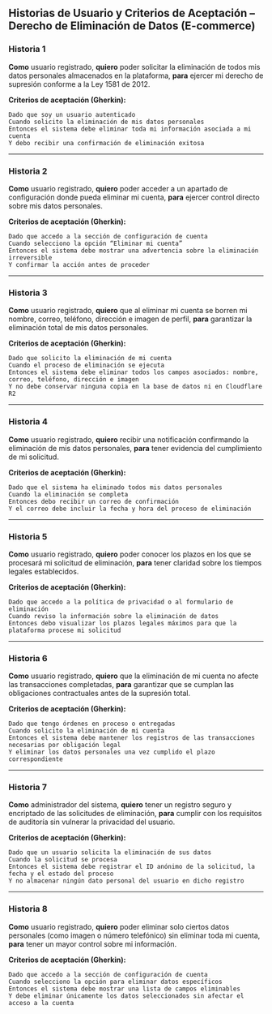## Historias de Usuario y Criterios de Aceptación – Derecho de Eliminación de Datos (E-commerce)

### Historia 1
**Como** usuario registrado, **quiero** poder solicitar la eliminación de todos mis datos personales almacenados en la plataforma, **para** ejercer mi derecho de supresión conforme a la Ley 1581 de 2012.

**Criterios de aceptación (Gherkin):**
```gherkin
Dado que soy un usuario autenticado  
Cuando solicito la eliminación de mis datos personales  
Entonces el sistema debe eliminar toda mi información asociada a mi cuenta  
Y debo recibir una confirmación de eliminación exitosa  
```

---

### Historia 2
**Como** usuario registrado, **quiero** poder acceder a un apartado de configuración donde pueda eliminar mi cuenta, **para** ejercer control directo sobre mis datos personales.

**Criterios de aceptación (Gherkin):**
```gherkin
Dado que accedo a la sección de configuración de cuenta  
Cuando selecciono la opción “Eliminar mi cuenta”  
Entonces el sistema debe mostrar una advertencia sobre la eliminación irreversible  
Y confirmar la acción antes de proceder  
```

---

### Historia 3
**Como** usuario registrado, **quiero** que al eliminar mi cuenta se borren mi nombre, correo, teléfono, dirección e imagen de perfil, **para** garantizar la eliminación total de mis datos personales.

**Criterios de aceptación (Gherkin):**
```gherkin
Dado que solicito la eliminación de mi cuenta  
Cuando el proceso de eliminación se ejecuta  
Entonces el sistema debe eliminar todos los campos asociados: nombre, correo, teléfono, dirección e imagen  
Y no debe conservar ninguna copia en la base de datos ni en Cloudflare R2  
```

---

### Historia 4
**Como** usuario registrado, **quiero** recibir una notificación confirmando la eliminación de mis datos personales, **para** tener evidencia del cumplimiento de mi solicitud.

**Criterios de aceptación (Gherkin):**
```gherkin
Dado que el sistema ha eliminado todos mis datos personales  
Cuando la eliminación se completa  
Entonces debo recibir un correo de confirmación  
Y el correo debe incluir la fecha y hora del proceso de eliminación  
```

---

### Historia 5
**Como** usuario registrado, **quiero** poder conocer los plazos en los que se procesará mi solicitud de eliminación, **para** tener claridad sobre los tiempos legales establecidos.

**Criterios de aceptación (Gherkin):**
```gherkin
Dado que accedo a la política de privacidad o al formulario de eliminación  
Cuando reviso la información sobre la eliminación de datos  
Entonces debo visualizar los plazos legales máximos para que la plataforma procese mi solicitud  
```

---

### Historia 6
**Como** usuario registrado, **quiero** que la eliminación de mi cuenta no afecte las transacciones completadas, **para** garantizar que se cumplan las obligaciones contractuales antes de la supresión total.

**Criterios de aceptación (Gherkin):**
```gherkin
Dado que tengo órdenes en proceso o entregadas  
Cuando solicito la eliminación de mi cuenta  
Entonces el sistema debe mantener los registros de las transacciones necesarias por obligación legal  
Y eliminar los datos personales una vez cumplido el plazo correspondiente  
```

---

### Historia 7
**Como** administrador del sistema, **quiero** tener un registro seguro y encriptado de las solicitudes de eliminación, **para** cumplir con los requisitos de auditoría sin vulnerar la privacidad del usuario.

**Criterios de aceptación (Gherkin):**
```gherkin
Dado que un usuario solicita la eliminación de sus datos  
Cuando la solicitud se procesa  
Entonces el sistema debe registrar el ID anónimo de la solicitud, la fecha y el estado del proceso  
Y no almacenar ningún dato personal del usuario en dicho registro  
```

---

### Historia 8
**Como** usuario registrado, **quiero** poder eliminar solo ciertos datos personales (como imagen o número telefónico) sin eliminar toda mi cuenta, **para** tener un mayor control sobre mi información.

**Criterios de aceptación (Gherkin):**
```gherkin
Dado que accedo a la sección de configuración de cuenta  
Cuando selecciono la opción para eliminar datos específicos  
Entonces el sistema debe mostrar una lista de campos eliminables  
Y debe eliminar únicamente los datos seleccionados sin afectar el acceso a la cuenta  
```
